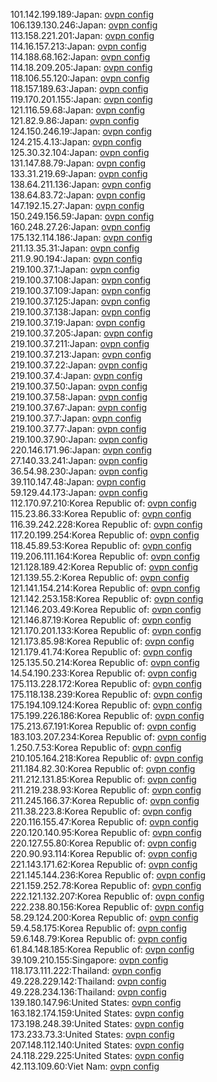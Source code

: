 101.142.199.189:Japan: [ovpn config](vpn/101_142_199_189.ovpn)  
106.139.130.246:Japan: [ovpn config](vpn/106_139_130_246.ovpn)  
113.158.221.201:Japan: [ovpn config](vpn/113_158_221_201.ovpn)  
114.16.157.213:Japan: [ovpn config](vpn/114_16_157_213.ovpn)  
114.188.68.162:Japan: [ovpn config](vpn/114_188_68_162.ovpn)  
114.18.209.205:Japan: [ovpn config](vpn/114_18_209_205.ovpn)  
118.106.55.120:Japan: [ovpn config](vpn/118_106_55_120.ovpn)  
118.157.189.63:Japan: [ovpn config](vpn/118_157_189_63.ovpn)  
119.170.201.155:Japan: [ovpn config](vpn/119_170_201_155.ovpn)  
121.116.59.68:Japan: [ovpn config](vpn/121_116_59_68.ovpn)  
121.82.9.86:Japan: [ovpn config](vpn/121_82_9_86.ovpn)  
124.150.246.19:Japan: [ovpn config](vpn/124_150_246_19.ovpn)  
124.215.4.13:Japan: [ovpn config](vpn/124_215_4_13.ovpn)  
125.30.32.104:Japan: [ovpn config](vpn/125_30_32_104.ovpn)  
131.147.88.79:Japan: [ovpn config](vpn/131_147_88_79.ovpn)  
133.31.219.69:Japan: [ovpn config](vpn/133_31_219_69.ovpn)  
138.64.211.136:Japan: [ovpn config](vpn/138_64_211_136.ovpn)  
138.64.83.72:Japan: [ovpn config](vpn/138_64_83_72.ovpn)  
147.192.15.27:Japan: [ovpn config](vpn/147_192_15_27.ovpn)  
150.249.156.59:Japan: [ovpn config](vpn/150_249_156_59.ovpn)  
160.248.27.26:Japan: [ovpn config](vpn/160_248_27_26.ovpn)  
175.132.114.186:Japan: [ovpn config](vpn/175_132_114_186.ovpn)  
211.13.35.31:Japan: [ovpn config](vpn/211_13_35_31.ovpn)  
211.9.90.194:Japan: [ovpn config](vpn/211_9_90_194.ovpn)  
219.100.37.1:Japan: [ovpn config](vpn/219_100_37_1.ovpn)  
219.100.37.108:Japan: [ovpn config](vpn/219_100_37_108.ovpn)  
219.100.37.109:Japan: [ovpn config](vpn/219_100_37_109.ovpn)  
219.100.37.125:Japan: [ovpn config](vpn/219_100_37_125.ovpn)  
219.100.37.138:Japan: [ovpn config](vpn/219_100_37_138.ovpn)  
219.100.37.19:Japan: [ovpn config](vpn/219_100_37_19.ovpn)  
219.100.37.205:Japan: [ovpn config](vpn/219_100_37_205.ovpn)  
219.100.37.211:Japan: [ovpn config](vpn/219_100_37_211.ovpn)  
219.100.37.213:Japan: [ovpn config](vpn/219_100_37_213.ovpn)  
219.100.37.22:Japan: [ovpn config](vpn/219_100_37_22.ovpn)  
219.100.37.4:Japan: [ovpn config](vpn/219_100_37_4.ovpn)  
219.100.37.50:Japan: [ovpn config](vpn/219_100_37_50.ovpn)  
219.100.37.58:Japan: [ovpn config](vpn/219_100_37_58.ovpn)  
219.100.37.67:Japan: [ovpn config](vpn/219_100_37_67.ovpn)  
219.100.37.7:Japan: [ovpn config](vpn/219_100_37_7.ovpn)  
219.100.37.77:Japan: [ovpn config](vpn/219_100_37_77.ovpn)  
219.100.37.90:Japan: [ovpn config](vpn/219_100_37_90.ovpn)  
220.146.171.96:Japan: [ovpn config](vpn/220_146_171_96.ovpn)  
27.140.33.241:Japan: [ovpn config](vpn/27_140_33_241.ovpn)  
36.54.98.230:Japan: [ovpn config](vpn/36_54_98_230.ovpn)  
39.110.147.48:Japan: [ovpn config](vpn/39_110_147_48.ovpn)  
59.129.44.173:Japan: [ovpn config](vpn/59_129_44_173.ovpn)  
112.170.97.210:Korea Republic of: [ovpn config](vpn/112_170_97_210.ovpn)  
115.23.86.33:Korea Republic of: [ovpn config](vpn/115_23_86_33.ovpn)  
116.39.242.228:Korea Republic of: [ovpn config](vpn/116_39_242_228.ovpn)  
117.20.199.254:Korea Republic of: [ovpn config](vpn/117_20_199_254.ovpn)  
118.45.89.53:Korea Republic of: [ovpn config](vpn/118_45_89_53.ovpn)  
119.206.111.164:Korea Republic of: [ovpn config](vpn/119_206_111_164.ovpn)  
121.128.189.42:Korea Republic of: [ovpn config](vpn/121_128_189_42.ovpn)  
121.139.55.2:Korea Republic of: [ovpn config](vpn/121_139_55_2.ovpn)  
121.141.154.214:Korea Republic of: [ovpn config](vpn/121_141_154_214.ovpn)  
121.142.253.158:Korea Republic of: [ovpn config](vpn/121_142_253_158.ovpn)  
121.146.203.49:Korea Republic of: [ovpn config](vpn/121_146_203_49.ovpn)  
121.146.87.19:Korea Republic of: [ovpn config](vpn/121_146_87_19.ovpn)  
121.170.201.133:Korea Republic of: [ovpn config](vpn/121_170_201_133.ovpn)  
121.173.85.98:Korea Republic of: [ovpn config](vpn/121_173_85_98.ovpn)  
121.179.41.74:Korea Republic of: [ovpn config](vpn/121_179_41_74.ovpn)  
125.135.50.214:Korea Republic of: [ovpn config](vpn/125_135_50_214.ovpn)  
14.54.190.233:Korea Republic of: [ovpn config](vpn/14_54_190_233.ovpn)  
175.113.228.172:Korea Republic of: [ovpn config](vpn/175_113_228_172.ovpn)  
175.118.138.239:Korea Republic of: [ovpn config](vpn/175_118_138_239.ovpn)  
175.194.109.124:Korea Republic of: [ovpn config](vpn/175_194_109_124.ovpn)  
175.199.226.186:Korea Republic of: [ovpn config](vpn/175_199_226_186.ovpn)  
175.213.67.191:Korea Republic of: [ovpn config](vpn/175_213_67_191.ovpn)  
183.103.207.234:Korea Republic of: [ovpn config](vpn/183_103_207_234.ovpn)  
1.250.7.53:Korea Republic of: [ovpn config](vpn/1_250_7_53.ovpn)  
210.105.164.218:Korea Republic of: [ovpn config](vpn/210_105_164_218.ovpn)  
211.184.82.30:Korea Republic of: [ovpn config](vpn/211_184_82_30.ovpn)  
211.212.131.85:Korea Republic of: [ovpn config](vpn/211_212_131_85.ovpn)  
211.219.238.93:Korea Republic of: [ovpn config](vpn/211_219_238_93.ovpn)  
211.245.166.37:Korea Republic of: [ovpn config](vpn/211_245_166_37.ovpn)  
211.38.223.8:Korea Republic of: [ovpn config](vpn/211_38_223_8.ovpn)  
220.116.155.47:Korea Republic of: [ovpn config](vpn/220_116_155_47.ovpn)  
220.120.140.95:Korea Republic of: [ovpn config](vpn/220_120_140_95.ovpn)  
220.127.55.80:Korea Republic of: [ovpn config](vpn/220_127_55_80.ovpn)  
220.90.93.114:Korea Republic of: [ovpn config](vpn/220_90_93_114.ovpn)  
221.143.171.62:Korea Republic of: [ovpn config](vpn/221_143_171_62.ovpn)  
221.145.144.236:Korea Republic of: [ovpn config](vpn/221_145_144_236.ovpn)  
221.159.252.78:Korea Republic of: [ovpn config](vpn/221_159_252_78.ovpn)  
222.121.132.207:Korea Republic of: [ovpn config](vpn/222_121_132_207.ovpn)  
222.238.80.156:Korea Republic of: [ovpn config](vpn/222_238_80_156.ovpn)  
58.29.124.200:Korea Republic of: [ovpn config](vpn/58_29_124_200.ovpn)  
59.4.58.175:Korea Republic of: [ovpn config](vpn/59_4_58_175.ovpn)  
59.6.148.79:Korea Republic of: [ovpn config](vpn/59_6_148_79.ovpn)  
61.84.148.185:Korea Republic of: [ovpn config](vpn/61_84_148_185.ovpn)  
39.109.210.155:Singapore: [ovpn config](vpn/39_109_210_155.ovpn)  
118.173.111.222:Thailand: [ovpn config](vpn/118_173_111_222.ovpn)  
49.228.229.142:Thailand: [ovpn config](vpn/49_228_229_142.ovpn)  
49.228.234.136:Thailand: [ovpn config](vpn/49_228_234_136.ovpn)  
139.180.147.96:United States: [ovpn config](vpn/139_180_147_96.ovpn)  
163.182.174.159:United States: [ovpn config](vpn/163_182_174_159.ovpn)  
173.198.248.39:United States: [ovpn config](vpn/173_198_248_39.ovpn)  
173.233.73.3:United States: [ovpn config](vpn/173_233_73_3.ovpn)  
207.148.112.140:United States: [ovpn config](vpn/207_148_112_140.ovpn)  
24.118.229.225:United States: [ovpn config](vpn/24_118_229_225.ovpn)  
42.113.109.60:Viet Nam: [ovpn config](vpn/42_113_109_60.ovpn)  
